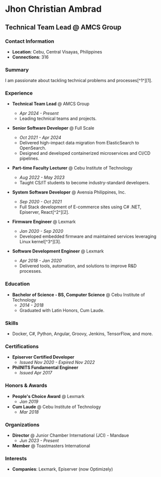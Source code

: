 # Jhon Christian Ambrad

## Technical Team Lead @ AMCS Group

### Contact Information
- **Location**: Cebu, Central Visayas, Philippines
- **Connections**: 316

### Summary
I am passionate about tackling technical problems and processes[^1^][1].

### Experience
- **Technical Team Lead** @ AMCS Group
  - *Apr 2024 - Present*
  - Leading technical teams and projects.

- **Senior Software Developer** @ Full Scale
  - *Oct 2021 - Apr 2024*
  - Delivered high-impact data migration from ElasticSearch to OpenSearch.
  - Designed and developed containerized microservices and CI/CD pipelines.

- **Part-time Faculty Lecturer** @ Cebu Institute of Technology
  - *Aug 2022 - May 2023*
  - Taught CS/IT students to become industry-standard developers.

- **System Software Developer** @ Avensia Philippines, Inc.
  - *Sep 2020 - Oct 2021*
  - Full Stack development of E-commerce sites using C# .NET, Episerver, React[^2^][2].

- **Firmware Engineer** @ Lexmark
  - *Jan 2020 - Sep 2020*
  - Developed embedded firmware and maintained services leveraging Linux kernel[^3^][3].

- **Software Development Engineer** @ Lexmark
  - *Apr 2018 - Jan 2020*
  - Delivered tools, automation, and solutions to improve R&D processes.

### Education
- **Bachelor of Science - BS, Computer Science** @ Cebu Institute of Technology
  - *2014 - 2018*
  - Graduated with Latin Honors, Cum Laude.

### Skills
- Docker, C#, Python, Angular, Groovy, Jenkins, TensorFlow, and more.

### Certifications
- **Episerver Certified Developer**
  - *Issued Nov 2020 - Expired Nov 2022*
- **PhilNITS Fundamental Engineer**
  - *Issued Apr 2017*

### Honors & Awards
- **People's Choice Award** @ Lexmark
  - *Jan 2019*
- **Cum Laude** @ Cebu Institute of Technology
  - *Mar 2018*

### Organizations
- **Director** @ Junior Chamber International (JCI) - Mandaue
  - *Jun 2023 - Present*
- **Member** @ Toastmasters International

### Interests
- **Companies**: Lexmark, Episerver (now Optimizely)
